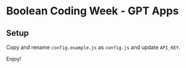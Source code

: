 # Boolean Coding Week - GPT Apps

## Setup
Copy and rename `config.example.js` as `config.js` and update `API_KEY`.

Enjoy!
